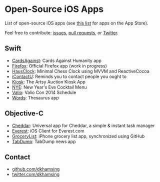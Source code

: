 # Open-Source iOS Apps

List of open-source iOS apps (see [this list](README.md) for apps on the App Store).

Feel free to contribute: [issues](https://github.com/dkhamsing/open-source-ios-apps/issues), [pull requests](https://github.com/dkhamsing/open-source-ios-apps/pulls), or [Twitter](https://twitter.com/dkhamsing).

## Swift
- [CardsAgainst](https://github.com/jpsim/CardsAgainst): Cards Against Humanity app
- [Firefox](https://github.com/mozilla/firefox-ios): Official Firefox app (work in progress)
- [HausClock](https://github.com/nottombrown/HausClock): Minimal Chess Clock using MVVM and ReactiveCocoa
- [iContactU](https://github.com/rizal72/iContactU): Reminds you to contact people you ought to
- [Kiosk](https://github.com/artsy/eidolon): The Artsy Auction Kiosk App
- [NYE](https://github.com/soffes/nye): New Year's Eve Cocktail Menu
- [Valio](https://github.com/soffes/valio): Valio Con 2014 Schedule
- [Words](https://github.com/soffes/words): Thesaurus app 

## Objective-C
- [Cheddar](https://github.com/nothingmagical/cheddar-ios): Universal app for Cheddar, a simple & instant task manager
- [Everest](https://github.com/EverestOpenSource/Everest-iOS): iOS Client for Everest.com
- [GroceryList](https://github.com/jspahrsummers/GroceryList): iPhone grocery list app, synchronized using GitHub
- [TabDump](https://github.com/dkhamsing/TabDump): TabDump news app 

## Contact
- [github.com/dkhamsing](https://github.com/dkhamsing)
- [twitter.com/dkhamsing](https://twitter.com/dkhamsing)
